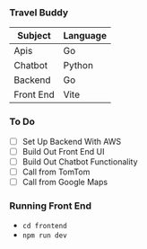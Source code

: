 ### Travel Buddy

| Subject   | Language |
| --------- | -------- |
| Apis      | Go       |
| Chatbot   | Python   |
| Backend   | Go       |
| Front End | Vite     |

### To Do

- [ ] Set Up Backend With AWS
- [ ] Build Out Front End UI
- [ ] Build Out Chatbot Functionality
- [ ] Call from TomTom
- [ ] Call from Google Maps

### Running Front End

- `cd frontend`
- `npm run dev`
